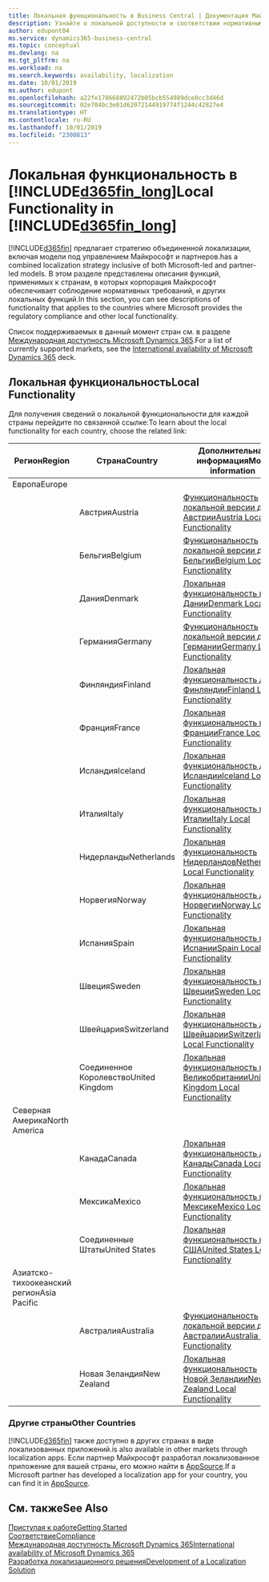 ```yaml
---
title: Локальная функциональность в Business Central | Документация Майкрософт
description: Узнайте о локальной доступности и соответствии нормативным требованиям приложения Dynamics 365 Business Central.
author: edupont04
ms.service: dynamics365-business-central
ms.topic: conceptual
ms.devlang: na
ms.tgt_pltfrm: na
ms.workload: na
ms.search.keywords: availability, localization
ms.date: 10/01/2019
ms.author: edupont
ms.openlocfilehash: a22fe178668892472b05bcb554989dce0cc3d46d
ms.sourcegitcommit: 02e704bc3e01d62072144919774f1244c42827e4
ms.translationtype: HT
ms.contentlocale: ru-RU
ms.lasthandoff: 10/01/2019
ms.locfileid: "2300813"
---
```

# <a name="local-functionality-in-included365fin_longincludesd365fin_long_mdmd"></a><span data-ttu-id="6a56d-103">Локальная функциональность в [!INCLUDE[d365fin_long](includes/d365fin_long_md.md)]</span><span class="sxs-lookup"><span data-stu-id="6a56d-103">Local Functionality in [!INCLUDE[d365fin_long](includes/d365fin_long_md.md)]</span></span>
[!INCLUDE[d365fin](includes/d365fin_md.md)] <span data-ttu-id="6a56d-104">предлагает стратегию объединенной локализации, включая модели под управлением Майкрософт и партнеров.</span><span class="sxs-lookup"><span data-stu-id="6a56d-104">has a combined localization strategy inclusive of both Microsoft-led and partner-led models.</span></span> <span data-ttu-id="6a56d-105">В этом разделе представлены описания функций, применимых к странам, в которых корпорация Майкрософт обеспечивает соблюдение нормативных требований, и других локальных функций.</span><span class="sxs-lookup"><span data-stu-id="6a56d-105">In this section, you can see descriptions of functionality that applies to the countries where Microsoft provides the regulatory compliance and other local functionality.</span></span>  

<span data-ttu-id="6a56d-106">Список поддерживаемых в данный момент стран см. в разделе [Международная доступность Microsoft Dynamics 365](https://docs.microsoft.com/en-us/dynamics365/get-started/availability).</span><span class="sxs-lookup"><span data-stu-id="6a56d-106">For a list of currently supported markets, see the [International availability of Microsoft Dynamics 365](https://docs.microsoft.com/en-us/dynamics365/get-started/availability) deck.</span></span>  

## <a name="local-functionality"></a><span data-ttu-id="6a56d-107">Локальная функциональность</span><span class="sxs-lookup"><span data-stu-id="6a56d-107">Local Functionality</span></span>
<span data-ttu-id="6a56d-108">Для получения сведений о локальной функциональности для каждой страны перейдите по связанной ссылке:</span><span class="sxs-lookup"><span data-stu-id="6a56d-108">To learn about the local functionality for each country, choose the related link:</span></span>

| <span data-ttu-id="6a56d-109">Регион</span><span class="sxs-lookup"><span data-stu-id="6a56d-109">Region</span></span> | <span data-ttu-id="6a56d-110">Страна</span><span class="sxs-lookup"><span data-stu-id="6a56d-110">Country</span></span> | <span data-ttu-id="6a56d-111">Дополнительная информация</span><span class="sxs-lookup"><span data-stu-id="6a56d-111">More information</span></span> |
| --- | --- |--- |
| <span data-ttu-id="6a56d-112">Европа</span><span class="sxs-lookup"><span data-stu-id="6a56d-112">Europe</span></span> |  | |
|        | <span data-ttu-id="6a56d-113">Австрия</span><span class="sxs-lookup"><span data-stu-id="6a56d-113">Austria</span></span> | [<span data-ttu-id="6a56d-114">Функциональность локальной версии для Австрии</span><span class="sxs-lookup"><span data-stu-id="6a56d-114">Austria Local Functionality</span></span>](localfunctionality/austria/austria-local-functionality.md) |
|        | <span data-ttu-id="6a56d-115">Бельгия</span><span class="sxs-lookup"><span data-stu-id="6a56d-115">Belgium</span></span> |  [<span data-ttu-id="6a56d-116">Функциональность локальной версии для Бельгии</span><span class="sxs-lookup"><span data-stu-id="6a56d-116">Belgium Local Functionality</span></span>](localfunctionality/belgium/belgium-local-functionality.md) |
|        | <span data-ttu-id="6a56d-117">Дания</span><span class="sxs-lookup"><span data-stu-id="6a56d-117">Denmark</span></span> | [<span data-ttu-id="6a56d-118">Локальная функциональность в Дании</span><span class="sxs-lookup"><span data-stu-id="6a56d-118">Denmark Local Functionality</span></span>](localfunctionality/denmark/denmark-local-functionality.md) |
|        | <span data-ttu-id="6a56d-119">Германия</span><span class="sxs-lookup"><span data-stu-id="6a56d-119">Germany</span></span> | [<span data-ttu-id="6a56d-120">Функциональность локальной версии для Германии</span><span class="sxs-lookup"><span data-stu-id="6a56d-120">Germany Local Functionality</span></span>](localfunctionality/germany/germany-local-functionality.md) |
|        | <span data-ttu-id="6a56d-121">Финляндия</span><span class="sxs-lookup"><span data-stu-id="6a56d-121">Finland</span></span> | [<span data-ttu-id="6a56d-122">Локальная функциональность для Финляндии</span><span class="sxs-lookup"><span data-stu-id="6a56d-122">Finland Local Functionality</span></span>](localfunctionality/finland/finland-local-functionality.md) |
|        | <span data-ttu-id="6a56d-123">Франция</span><span class="sxs-lookup"><span data-stu-id="6a56d-123">France</span></span> | [<span data-ttu-id="6a56d-124">Локальная функциональность во Франции</span><span class="sxs-lookup"><span data-stu-id="6a56d-124">France Local Functionality</span></span>](localfunctionality/france/france-local-functionality.md) |
|        | <span data-ttu-id="6a56d-125">Исландия</span><span class="sxs-lookup"><span data-stu-id="6a56d-125">Iceland</span></span> | [<span data-ttu-id="6a56d-126">Локальная функциональность для Исландии</span><span class="sxs-lookup"><span data-stu-id="6a56d-126">Iceland Local Functionality</span></span>](localfunctionality/iceland/iceland-local-functionality.md) |
|        | <span data-ttu-id="6a56d-127">Италия</span><span class="sxs-lookup"><span data-stu-id="6a56d-127">Italy</span></span> | [<span data-ttu-id="6a56d-128">Локальная функциональность в Италии</span><span class="sxs-lookup"><span data-stu-id="6a56d-128">Italy Local Functionality</span></span>](localfunctionality/italy/italy-local-functionality.md) |
|        | <span data-ttu-id="6a56d-129">Нидерланды</span><span class="sxs-lookup"><span data-stu-id="6a56d-129">Netherlands</span></span> | [<span data-ttu-id="6a56d-130">Локальная функциональность Нидерландов</span><span class="sxs-lookup"><span data-stu-id="6a56d-130">Netherlands Local Functionality</span></span>](localfunctionality/netherlands/netherlands-local-functionality.md) |
|        | <span data-ttu-id="6a56d-131">Норвегия</span><span class="sxs-lookup"><span data-stu-id="6a56d-131">Norway</span></span> | [<span data-ttu-id="6a56d-132">Локальная функциональность для Норвегии</span><span class="sxs-lookup"><span data-stu-id="6a56d-132">Norway Local Functionality</span></span>](localfunctionality/norway/norway-local-functionality.md) |
|        | <span data-ttu-id="6a56d-133">Испания</span><span class="sxs-lookup"><span data-stu-id="6a56d-133">Spain</span></span> | [<span data-ttu-id="6a56d-134">Локальная функциональность в Испании</span><span class="sxs-lookup"><span data-stu-id="6a56d-134">Spain Local Functionality</span></span>](localfunctionality/spain/spain-local-functionality.md) |
|        | <span data-ttu-id="6a56d-135">Швеция</span><span class="sxs-lookup"><span data-stu-id="6a56d-135">Sweden</span></span> | [<span data-ttu-id="6a56d-136">Локальная функциональность в Швеции</span><span class="sxs-lookup"><span data-stu-id="6a56d-136">Sweden Local Functionality</span></span>](localfunctionality/sweden/sweden-local-functionality.md) |
|        | <span data-ttu-id="6a56d-137">Швейцария</span><span class="sxs-lookup"><span data-stu-id="6a56d-137">Switzerland</span></span> | [<span data-ttu-id="6a56d-138">Локальная функциональность для Швейцарии</span><span class="sxs-lookup"><span data-stu-id="6a56d-138">Switzerland Local Functionality</span></span>](localfunctionality/switzerland/switzerland-local-functionality.md) |
|        | <span data-ttu-id="6a56d-139">Соединенное Королевство</span><span class="sxs-lookup"><span data-stu-id="6a56d-139">United Kingdom</span></span> | [<span data-ttu-id="6a56d-140">Локальная функциональность в Великобритании</span><span class="sxs-lookup"><span data-stu-id="6a56d-140">United Kingdom Local Functionality</span></span>](localfunctionality/unitedkingdom/united-kingdom-local-functionality.md) |
| <span data-ttu-id="6a56d-141">Северная Америка</span><span class="sxs-lookup"><span data-stu-id="6a56d-141">North America</span></span> |       |  |
|        | <span data-ttu-id="6a56d-142">Канада</span><span class="sxs-lookup"><span data-stu-id="6a56d-142">Canada</span></span>|[<span data-ttu-id="6a56d-143">Локальная функциональность для Канады</span><span class="sxs-lookup"><span data-stu-id="6a56d-143">Canada Local Functionality</span></span>](localfunctionality/canada/canada-local-functionality.md) |
|        | <span data-ttu-id="6a56d-144">Мексика</span><span class="sxs-lookup"><span data-stu-id="6a56d-144">Mexico</span></span> | [<span data-ttu-id="6a56d-145">Локальная функциональность в Мексике</span><span class="sxs-lookup"><span data-stu-id="6a56d-145">Mexico Local Functionality</span></span>](localfunctionality/mexico/mexico-local-functionality.md) |
|        | <span data-ttu-id="6a56d-146">Соединенные Штаты</span><span class="sxs-lookup"><span data-stu-id="6a56d-146">United States</span></span>|[<span data-ttu-id="6a56d-147">Локальная функциональность в США</span><span class="sxs-lookup"><span data-stu-id="6a56d-147">United States Local Functionality</span></span>](localfunctionality/unitedstates/united-states-local-functionality.md) |
| <span data-ttu-id="6a56d-148">Азиатско-тихоокеанский регион</span><span class="sxs-lookup"><span data-stu-id="6a56d-148">Asia Pacific</span></span> |       |  |
|        | <span data-ttu-id="6a56d-149">Австралия</span><span class="sxs-lookup"><span data-stu-id="6a56d-149">Australia</span></span> | [<span data-ttu-id="6a56d-150">Функциональность локальной версии для Австралии</span><span class="sxs-lookup"><span data-stu-id="6a56d-150">Australia Local Functionality</span></span>](localfunctionality/australia/australia-local-functionality.md) |
|        | <span data-ttu-id="6a56d-151">Новая Зеландия</span><span class="sxs-lookup"><span data-stu-id="6a56d-151">New Zealand</span></span> | [<span data-ttu-id="6a56d-152">Локальная функциональность Новой Зеландии</span><span class="sxs-lookup"><span data-stu-id="6a56d-152">New Zealand Local Functionality</span></span>](localfunctionality/newzealand/new-zealand-local-functionality.md) |

### <a name="other-countries"></a><span data-ttu-id="6a56d-153">Другие страны</span><span class="sxs-lookup"><span data-stu-id="6a56d-153">Other Countries</span></span>
[!INCLUDE[d365fin](includes/d365fin_md.md)] <span data-ttu-id="6a56d-154">также доступно в других странах в виде локализованных приложений.</span><span class="sxs-lookup"><span data-stu-id="6a56d-154">is also available in other markets through localization apps.</span></span> <span data-ttu-id="6a56d-155">Если партнер Майкрософт разработал локализованное приложение для вашей страны, его можно найти в [AppSource](https://appsource.microsoft.com/en-us/product/dynamics-365-business-central/).</span><span class="sxs-lookup"><span data-stu-id="6a56d-155">If a Microsoft partner has developed a localization app for your country, you can find it in [AppSource](https://appsource.microsoft.com/en-us/product/dynamics-365-business-central/).</span></span>

## <a name="see-also"></a><span data-ttu-id="6a56d-156">См. также</span><span class="sxs-lookup"><span data-stu-id="6a56d-156">See Also</span></span>
[<span data-ttu-id="6a56d-157">Приступая к работе</span><span class="sxs-lookup"><span data-stu-id="6a56d-157">Getting Started</span></span>](product-get-started.md)  
[<span data-ttu-id="6a56d-158">Соответствие</span><span class="sxs-lookup"><span data-stu-id="6a56d-158">Compliance</span></span>](compliance/compliance-overview.md)  
[<span data-ttu-id="6a56d-159">Международная доступность Microsoft Dynamics 365</span><span class="sxs-lookup"><span data-stu-id="6a56d-159">International availability of Microsoft Dynamics 365</span></span>](https://docs.microsoft.com/en-us/dynamics365/get-started/availability)  
[<span data-ttu-id="6a56d-160">Разработка локализационного решения</span><span class="sxs-lookup"><span data-stu-id="6a56d-160">Development of a Localization Solution</span></span>](/dynamics365/business-central/dev-itpro/developer/readiness/readiness-develop-localization)  
